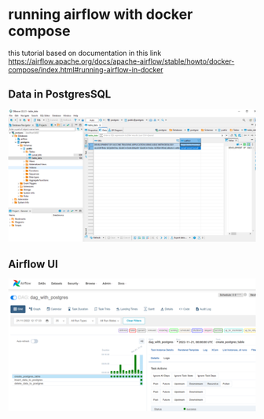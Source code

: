 # running airflow with docker compose

this tutorial based on documentation in this link https://airflow.apache.org/docs/apache-airflow/stable/howto/docker-compose/index.html#running-airflow-in-docker

## Data in PostgresSQL
![PostgresSQL UI](docs/postgresssql.png)

## Airflow UI
![Airflow Webserver UI](docs/airflow.png)